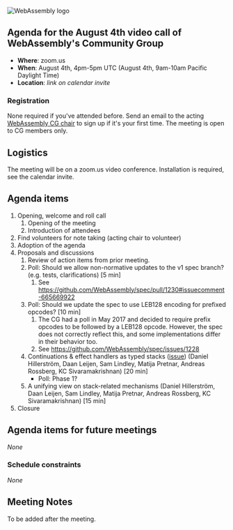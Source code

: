 ![WebAssembly logo](/images/WebAssembly.png)

## Agenda for the August 4th video call of WebAssembly's Community Group

- **Where**: zoom.us
- **When**: August 4th, 4pm-5pm UTC (August 4th, 9am-10am Pacific Daylight Time)
- **Location**: *link on calendar invite*

### Registration

None required if you've attended before. Send an email to the acting [WebAssembly CG chair](mailto:webassembly-cg-chair@chromium.org)
to sign up if it's your first time. The meeting is open to CG members only.

## Logistics

The meeting will be on a zoom.us video conference.
Installation is required, see the calendar invite.

## Agenda items

1. Opening, welcome and roll call
    1. Opening of the meeting
    1. Introduction of attendees
1. Find volunteers for note taking (acting chair to volunteer)
1. Adoption of the agenda
1. Proposals and discussions
    1. Review of action items from prior meeting.
    1. Poll: Should we allow non-normative updates to the v1 spec branch? (e.g. tests, clarifications) [5 min]
       1. See https://github.com/WebAssembly/spec/pull/1230#issuecomment-665669922
    1. Poll: Should we update the spec to use LEB128 encoding for prefixed opcodes? [10 min]
       1. The CG had a poll in May 2017 and decided to require prefix opcodes to be followed by a LEB128 opcode. However, the spec does not correctly reflect this, and some implementations differ in their behavior too.
       1. See https://github.com/WebAssembly/spec/issues/1228
    1. Continuations & effect handlers as typed stacks ([issue](https://github.com/WebAssembly/design/issues/1359
)) (Daniel Hillerström, Daan Leijen, Sam Lindley, Matija Pretnar, Andreas Rossberg, KC Sivaramakrishnan) [20 min]
       - Poll: Phase 1?
    1. A unifying view on stack-related mechanisms (Daniel Hillerström, Daan Leijen, Sam Lindley, Matija Pretnar, Andreas Rossberg, KC Sivaramakrishnan) [15 min]
1. Closure

## Agenda items for future meetings

*None*

### Schedule constraints

*None*

## Meeting Notes
To be added after the meeting.
